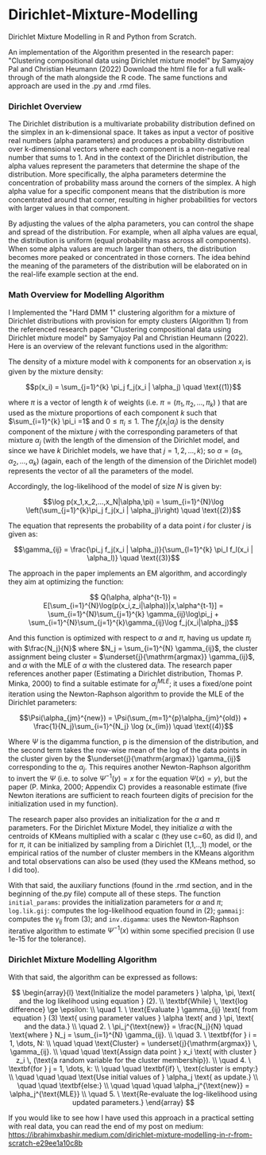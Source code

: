 # Dirichlet-Mixture-Modelling
Dirichlet Mixture Modelling in R and Python from Scratch. 

An implementation of the Algorithm presented in the research paper: "Clustering compositional data using Dirichlet mixture model" by Samyajoy Pal and Christian Heumann (2022)
Download the html file for a full walk-through of the math alongside the R code. The same functions and approach are used in the .py and .rmd files. 

### Dirichlet Overview
The Dirichlet distribution is a multivariate probability distribution defined on the simplex in an k-dimensional space. It takes as input a vector of positive real numbers (alpha parameters) and produces a probability distribution over k-dimensional vectors where each component is a non-negative real number that sums to 1. And in the context of the Dirichlet distribution, the alpha values represent the parameters that determine the shape of the distribution. More specifically, the alpha parameters determine the concentration of probability mass around the corners of the simplex. A high alpha value for a specific component means that the distribution is more concentrated around that corner, resulting in higher probabilities for vectors with larger values in that component.

By adjusting the values of the alpha parameters, you can control the shape and spread of the distribution. For example, when all alpha values are equal, the distribution is uniform (equal probability mass across all components). When some alpha values are much larger than others, the distribution becomes more peaked or concentrated in those corners. The idea behind the meaning of the parameters of the distribution will be elaborated on in the real-life example section at the end.


### Math Overview for Modelling Algorithm

I Implemented the "Hard DMM 1" clustering algorithm for a mixture of Dirichlet distributions with provision for empty clusters (Algorithm 1) from the referenced research paper "Clustering compositional data using Dirichlet mixture model" by Samyajoy Pal and Christian Heumann (2022). Here is an overview of the relevant functions used in the algorithm:

The density of a mixture model with $k$ components for an observation $x_i$ is given by the mixture density: 

$$p(x_i) = \sum_{j=1}^{k} \pi_j f_j(x_i | \alpha_j) \quad \text{(1)}$$ 

where $\pi$ is a vector of length $k$ of weights (i.e. $\pi = (\pi_1, \pi_2,...,\pi_k)$ ) that are used as the mixture proportions of each component $k$ such that $\sum_{i=1}^{k} \pi_i =1$ and $0 \le \pi_i \le 1$. The $f_j(x_i | \alpha_j)$ is the density component of the mixture $j$ with the corresponding parameters of that mixture $\alpha_j$ (with the length of the dimension of the Dirichlet model, and since we have $k$ Dirichlet models, we have that $j=1,2,...,k$); so $\alpha = (\alpha_1, \alpha_2, ..., \alpha_k)$ (again, each of the length of the dimension of the Dirichlet model) represents the vector of all the parameters of the model. 

Accordingly, the log-likelihood of the model of size $N$ is given by: 

$$\log p(x_1,x_2,...,x_N|\alpha,\pi) = \sum_{i=1}^{N}\log \left(\sum_{j=1}^{k}\pi_j f_j(x_i | \alpha_j)\right) \quad \text{(2)}$$

The equation that represents the probability of a data point $i$ for cluster $j$ is given as:

$$\gamma_{ij} = \frac{\pi_j f_j(x_i | \alpha_j)}{\sum_{l=1}^{k} \pi_l f_l(x_i | \alpha_l)} \quad \text{(3)}$$

The approach in the paper implements an EM algorithm, and accordingly they aim at optimizing the function:

$$ Q(\alpha, alpha^{t-1}) = E[\sum_{i=1}^{N}\log(p(x_i,z_i|\alpha))|x,\alpha^{t-1}] = \sum_{i=1}^{N}\sum_{j=1}^{k} \gamma_{ij}\log\pi_j + \sum_{i=1}^{N}\sum_{j=1}^{k}\gamma_{ij}\log f_j(x_i|\alpha_j)$$

And this function is optimized with respect to $\alpha$ and $\pi$, having us update $\pi_j$ with $\frac{N_j}{N}$ where $N_j = \sum_{i=1}^{N} \gamma_{ij}$, the cluster assignment being cluster = $\underset{j}{\mathrm{argmax}} \gamma_{ij}$, and $\alpha$ with the MLE of $\alpha$ with the clustered data. The research paper references another paper (Estimating a Dirichlet distribution, Thomas P. Minka, 2000) to find a suitable estimate for $\alpha_j^{MLE}$; it uses a fixed/one point iteration using the Newton-Raphson algorithm to provide the MLE of the Dirichlet parameters:

$$\Psi(\alpha_{jm}^{new}) = \Psi(\sum_{m=1}^{p}\alpha_{jm}^{old}) + \frac{1}{N_j}\sum_{i=1}^{N_j} \log (x_{im}) \quad \text{(4)}$$

Where $\Psi$ is the digamma function, p is the dimension of the distribution, and the second term takes the row-wise mean of the log of the data points in the cluster given by the $\underset{j}{\mathrm{argmax}} \gamma_{ij}$ corresponding to the $\alpha_j$. This requires another Newton-Raphson algorithm to invert the $\Psi$ (i.e. to solve $\Psi^{-1}(y)=x$ for the equation $\Psi(x)=y$), but the paper (P. Minka, 2000; Appendix C) provides a reasonable estimate (five Newton iterations are sufficient to reach fourteen digits of precision for the initialization used in my function).

The research paper also provides an initialization for the $\alpha$ and $\pi$ parameters. For the Dirichlet Mixture Model, they initialize $\alpha$ with the centroids of KMeans multiplied with a scalar c (they use c=60, as did I), and for $\pi$, it can be initialized by sampling from a Dirichlet (1,1,..,1) model, or the empirical ratios of the number of cluster members in the KMeans algorithm and total observations can also be used (they used the KMeans method, so I did too).

With that said, the auxiliary functions (found in the .rmd section, and in the beginning of the.py file) compute all of these steps. The function `initial_params`: provides the initialization parameters for $\alpha$ and $\pi$; `log.lik.gij`: computes the log-likelihood equation found in $(2)$; `gammaij`: computes the $\gamma_{ij}$ from $(3)$; and `inv.digamma`: uses the Newton-Raphson iterative algorithm to estimate $\Psi^{-1}(x)$ within some specified precision (I use 1e-15 for the tolerance). 

### Dirichlet Mixture Modelling Algorithm

With that said, the algorithm can be expressed as follows:

$$
\begin{array}{l}
\text{Initialize the model parameters } \alpha, \pi, \text{ and the log likelihood using equation } (2). \\
\textbf{While} \, \text{log difference} \ge \epsilon: \\
\quad 1. \ \text{Evaluate } \gamma_{ij} \text{ from equation } (3) \text{ using parameter values } \alpha \text{ and } \pi, \text{ and the data.} \\
\quad 2. \ \pi_j^{\text{new}} = \frac{N_j}{N} \quad \text{where } N_j = \sum_{i=1}^{N} \gamma_{ij}. \\
\quad 3. \ \textbf{for } i = 1, \dots, N: \\
\quad \quad \text{Cluster} = \underset{j}{\mathrm{argmax}} \, \gamma_{ij}. \\
\quad \quad \text{Assign data point } x_i \text{ with cluster } z_i \, (\text{a random variable for the cluster membership}). \\
\quad 4. \ \textbf{for } j = 1, \dots, k: \\
\quad \quad \textbf{if} \, \text{cluster is empty:} \\
\quad \quad \quad \text{Use initial values of } \alpha_j \text{ as update.} \\
\quad \quad \textbf{else:} \\
\quad \quad \quad \alpha_j^{\text{new}} = \alpha_j^{\text{MLE}} \\
\quad 5. \ \text{Re-evaluate the log-likelihood using updated parameters.}
\end{array}
$$

If you would like to see how I have used this approach in a practical setting with real data, you can read the end of my post on medium:
https://ibrahimxbashir.medium.com/dirichlet-mixture-modelling-in-r-from-scratch-e29ee1a10c8b

